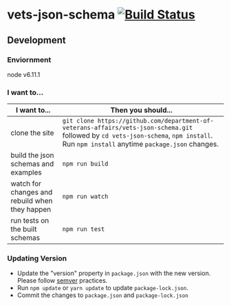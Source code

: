 # vets-json-schema [![Build Status](https://travis-ci.org/department-of-veterans-affairs/vets-json-schema.svg?branch=master)](https://travis-ci.org/department-of-veterans-affairs/vets-json-schema)

## Development

### Enviornment
node v6.11.1

### I want to...

| I want to... | Then you should... |
| ------------ | ------------------ |
| clone the site | `git clone https://github.com/department-of-veterans-affairs/vets-json-schema.git` followed by `cd vets-json-schema`, `npm install`. Run `npm install` anytime `package.json` changes. |
| build the json schemas and examples | `npm run build` |
| watch for changes and rebuild when they happen | `npm run watch` |
| run tests on the built schemas | `npm run test` |

### Updating Version
- Update the "version" property in `package.json` with the new version. Please follow [semver](https://semver.org/#summary) practices.
- Run `npm update` or `yarn update` to update `package-lock.json`.
- Commit the changes to `package.json` and `package-lock.json`

